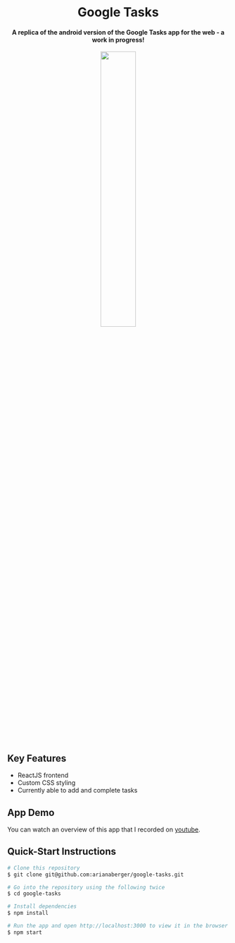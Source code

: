 <h1 align="center">
Google Tasks
</h1>

<h4 align="center">A replica of the android version of the Google Tasks app for the web - a work in progress!</h4>

<p align="center">
  <img src="https://user-images.githubusercontent.com/26906993/66675504-7449ed80-ec33-11e9-93da-fa79a721e4df.png" align="middle" width="40%" height="40%">
</p>

## Key Features

* ReactJS frontend
* Custom CSS styling
* Currently able to add and complete tasks

## App Demo

You can watch an overview of this app that I recorded on [youtube](https://youtu.be/-vp_ztoGX0A).

## Quick-Start Instructions

```bash
# Clone this repository
$ git clone git@github.com:arianaberger/google-tasks.git

# Go into the repository using the following twice 
$ cd google-tasks

# Install dependencies
$ npm install

# Run the app and open http://localhost:3000 to view it in the browser
$ npm start
```
